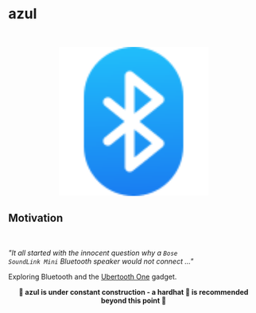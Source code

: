 # azul

<br>

<p align="center">
    <img src="./bluetooth.svg" widht="500" height="300">
</p>

## Motivation

<br>

<i>"It all started with the innocent question why a <code>Bose SoundLink Mini</code> Bluetooth speaker would not connect ..."</i>

Exploring Bluetooth and the [Ubertooth One](https://greatscottgadgets.com/ubertoothone/) gadget.
<br>

<p align="center">
<b>🚧 azul is under constant construction - a hardhat 👷 is recommended beyond this point 🚧</b>
</p>